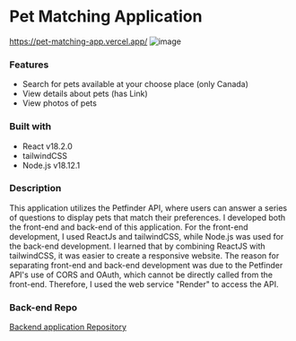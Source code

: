 # Pet Matching Application

https://pet-matching-app.vercel.app/
![image](https://github.com/YuyaHirano1994/pet-matching-app/issues/1#issue-1638377798)

### Features

- Search for pets available at your choose place (only Canada)
- View details about pets (has Link)
- View photos of pets

### Built with

- React v18.2.0
- tailwindCSS
- Node.js v18.12.1

### Description

This application utilizes the Petfinder API, where users can answer a series of questions to display pets that match their preferences. I developed both the front-end and back-end of this application. For the front-end development, I used ReactJs and tailwindCSS, while Node.js was used for the back-end development. I learned that by combining ReactJS with tailwindCSS, it was easier to create a responsive website. The reason for separating front-end and back-end development was due to the Petfinder API's use of CORS and OAuth, which cannot be directly called from the front-end. Therefore, I used the web service "Render" to access the API.

### Back-end Repo

[Backend application Repository](https://github.com/YuyaHirano1994/pet-matching-api)
